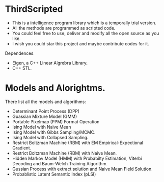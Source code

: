 # ThirdScripted
-   This is a intelligence program library which is a temporally trial version.
-   All the methods are programmed as scripted code.
-   You could feel free to use, deliver and modify all the open source as you like.
-   I wish you could star this project and maybe contribute codes for it.

Dependences
-   Eigen, a C++ Linear Algrebra Library.
-   C++ STL.

# Models and Alorightms.
There list all the models and algorithms:
-   Determinant Point Process (DPP)
-   Guassian Mixture Model (GMM)
-   Portable Pixelmap (PPM) Format Operation
-   Ising Model with Naive Mean
-   Ising Model with Gibbs Sampling/MCMC.
-   Ising Model with Collapsed Sampling.
-   Restrict Boltzman Machine (RBM) with EM Empirical-Expectional Gradient.
-   Restrict Boltzman Machine (RBM) with Naive Mean.
-   Hidden Markov Model (HMM) with Probabilty Estimation, Viterbi Decoding and Baum-Welch Training Algorithm.
-   Gussian Process with extract solution and Naive Mean Field Solution.
-   Probablistic Latent Semantic Index (pLSI)